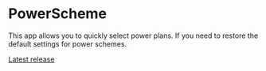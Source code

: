 # PowerScheme
This app allows you to quickly select power plans. If you need to restore the default settings for power schemes.

[Latest release](https://github.com/MACE4GITHUB/PowerScheme/releases/)
